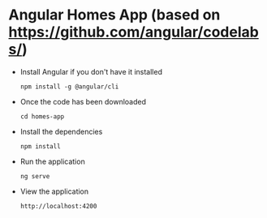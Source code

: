 # Angular Homes App (based on https://github.com/angular/codelabs/)
- Install Angular if you don't have it installed

  `npm install -g @angular/cli`

- Once the code has been downloaded

  `cd homes-app`

- Install the dependencies

  `npm install` 

- Run the application 

  `ng serve`

- View the application

  `http://localhost:4200`
